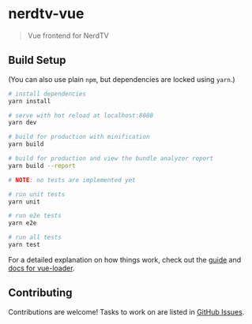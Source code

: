 # nerdtv-vue

> Vue frontend for NerdTV

## Build Setup

(You can also use plain `npm`, but dependencies are locked using `yarn`.)

``` bash
# install dependencies
yarn install

# serve with hot reload at localhost:8080
yarn dev

# build for production with minification
yarn build

# build for production and view the bundle analyzer report
yarn build --report

# NOTE: no tests are implemented yet

# run unit tests
yarn unit

# run e2e tests
yarn e2e

# run all tests
yarn test
```

For a detailed explanation on how things work, check out the [guide](http://vuejs-templates.github.io/webpack/) and [docs for vue-loader](http://vuejs.github.io/vue-loader).

## Contributing

Contributions are welcome! Tasks to work on are listed in [GitHub Issues](https://github.com/bignerdranch/nerdtv-vue/issues).
